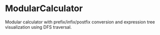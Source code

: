 # ModularCalculator
Modular calculator with prefix/infix/postfix conversion and expression tree visualization using DFS traversal.
